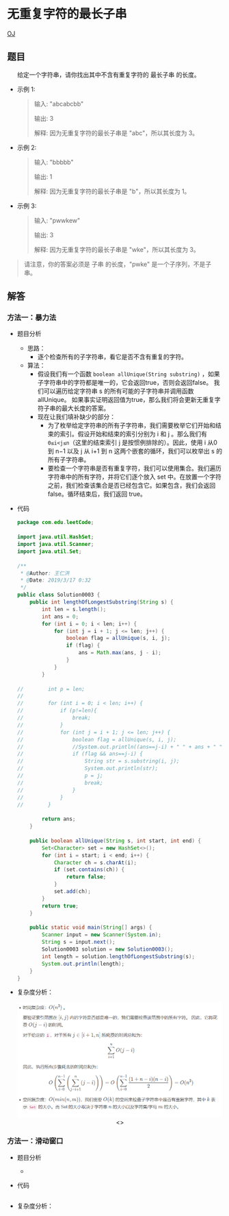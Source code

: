 # 无重复字符的最长子串

[OJ](https://leetcode-cn.com/problems/longest-substring-without-repeating-characters/description/)

## 题目
&nbsp;&nbsp;&nbsp;&nbsp;&nbsp;&nbsp;给定一个字符串，请你找出其中不含有重复字符的 最长子串 的长度。

* 示例 1:

  >输入: "abcabcbb"
  >
  >输出: 3 
  >
  >解释: 因为无重复字符的最长子串是 "abc"，所以其长度为 3。

* 示例 2:

  >输入: "bbbbb"
  >
  >输出: 1
  >
  >解释: 因为无重复字符的最长子串是 "b"，所以其长度为 1。

* 示例 3:

  >输入: "pwwkew"
  >
  >输出: 3
  >
  >解释: 因为无重复字符的最长子串是 "wke"，所以其长度为 3。
     
>请注意，你的答案必须是 子串 的长度，"pwke" 是一个子序列，不是子串。






## 解答

### 方法一：暴力法

* 题目分析

    * 思路：
    	* 逐个检查所有的子字符串，看它是否不含有重复的字符。
    * 算法：
		* 假设我们有一个函数 `boolean allUnique(String substring)` ，如果子字符串中的字符都是唯一的，它会返回true，否则会返回false。 我们可以遍历给定字符串 s 的所有可能的子字符串并调用函数 allUnique。 如果事实证明返回值为true，那么我们将会更新无重复字符子串的最大长度的答案。
		* 现在让我们填补缺少的部分：
			* 为了枚举给定字符串的所有子字符串，我们需要枚举它们开始和结束的索引。假设开始和结束的索引分别为 i 和 j 。那么我们有 `0≤i<j≤n`（这里的结束索引 j 是按惯例排除的）。因此，使用 i 从0到 n−1 以及 j 从 i+1 到 n 这两个嵌套的循环，我们可以枚举出 s 的所有子字符串。
			* 要检查一个字符串是否有重复字符，我们可以使用集合。我们遍历字符串中的所有字符，并将它们逐个放入 set 中。在放置一个字符之前，我们检查该集合是否已经包含它。如果包含，我们会返回 false。循环结束后，我们返回 true。


* 代码
  ```java
  package com.edu.leetCode;

  import java.util.HashSet;
  import java.util.Scanner;
  import java.util.Set;
  
  /**
   * @Author: 王仁洪
   * @Date: 2019/3/17 0:32
   */
  public class Solution0003 {
      public int lengthOfLongestSubstring(String s) {
          int len = s.length();
          int ans = 0;
          for (int i = 0; i < len; i++) {
              for (int j = i + 1; j <= len; j++) {
                  boolean flag = allUnique(s, i, j);
                  if (flag) {
                      ans = Math.max(ans, j - i);
                  }
              }
          }
  
  //        int p = len;
  //
  //        for (int i = 0; i < len; i++) {
  //            if (p!=len){
  //                break;
  //            }
  //            for (int j = i + 1; j <= len; j++) {
  //                boolean flag = allUnique(s, i, j);
  //                //System.out.println((ans==j-i) + " " + ans + " " + (j-i));
  //                if (flag && ans==j-i) {
  //                    String str = s.substring(i, j);
  //                    System.out.println(str);
  //                    p = j;
  //                    break;
  //                }
  //            }
  //        }
  
          return ans;
      }
  
      public boolean allUnique(String s, int start, int end) {
          Set<Character> set = new HashSet<>();
          for (int i = start; i < end; i++) {
              Character ch = s.charAt(i);
              if (set.contains(ch)) {
                  return false;
              }
              set.add(ch);
          }
          return true;
      }
  
      public static void main(String[] args) {
          Scanner input = new Scanner(System.in);
          String s = input.next();
          Solution0003 solution = new Solution0003();
          int length = solution.lengthOfLongestSubstring(s);
          System.out.println(length);
      }
  }
  ```
* 复杂度分析：

  <div align="center"><img src="./img/0003-1.png"><>

### 方法一：滑动窗口

* 题目分析

    * 

* 代码
  ```java
  
  ```
* 复杂度分析：